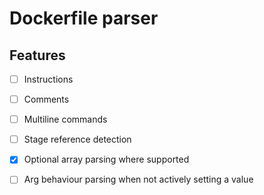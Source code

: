 # Dockerfile parser

## Features

- [ ] Instructions
- [ ] Comments
- [ ] Multiline commands
- [ ] Stage reference detection
- [x] Optional array parsing where supported
- [ ] Arg behaviour parsing when not actively setting a value

